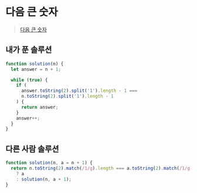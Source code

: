 # 다음 큰 숫자

> [다음 큰 숫자](https://school.programmers.co.kr/learn/courses/30/lessons/12911?language=javascript)

## 내가 푼 솔루션

```js
function solution(n) {
  let answer = n + 1;

  while (true) {
    if (
      answer.toString(2).split('1').length - 1 ===
      n.toString(2).split('1').length - 1
    ) {
      return answer;
    }
    answer++;
  }
}
```

## 다른 사람 솔루션

```js
function solution(n, a = n + 1) {
  return n.toString(2).match(/1/g).length === a.toString(2).match(/1/g).length
    ? a
    : solution(n, a + 1);
}
```
